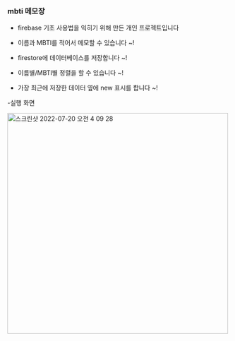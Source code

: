 ### mbti 메모장
- firebase 기초 사용법을 익히기 위해 만든 개인 프로젝트입니다

- 이름과 MBTI를 적어서 메모할 수 있습니다 ~!
- firestore에 데이터베이스를 저장합니다 ~!
- 이름별/MBTI별 정렬을 할 수 있습니다 ~!
- 가장 최근에 저장한 데이터 옆에 new 표시를 합니다 ~!

-실행 화면

<img width="500" alt="스크린샷 2022-07-20 오전 4 09 28" src="https://user-images.githubusercontent.com/75872687/179829795-1896fee8-78fe-43d2-9aaa-c6f4e16da3fc.png">
